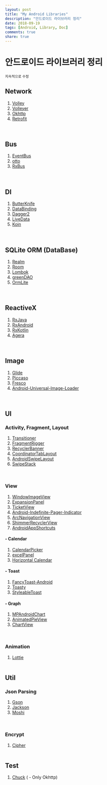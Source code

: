 ```yaml
---
layout: post
title: "My Android Libraries"
description: "안드로이드 라이브러리 정리"
date: 2018-09-19
tags: [Android, Library, Doc]
comments: true
share: true
---
```


# 안드로이드 라이브러리 정리
<small>지속적으로 수정</small>

## Network
1) [Volley](https://github.com/google/volley)  
2) [Volleyer](https://github.com/naver/volley-extensions/)  
3) [Okhttp](https://square.github.io/okhttp/)  
4) [Retrofit](https://square.github.io/retrofit/)  
<br><br>


## Bus
1) [EventBus](https://github.com/greenrobot/EventBus)  
2) [otto](http://square.github.io/otto/)  
3) [RxBus](https://github.com/Anadea/RxBus)  
<br><br>


## DI
1) [ButterKnife](https://github.com/JakeWharton/butterknife)  
2) [DataBinding](https://developer.android.com/topic/libraries/data-binding/?hl=ko)  
3) [Dagger2](https://github.com/google/dagger)  
4) [LiveData](https://developer.android.com/topic/libraries/architecture/livedata)  
5) [Koin](https://github.com/InsertKoinIO/koin)  
<br><br>


## SQLite ORM (DataBase)
1) [Realm](https://realm.io/)  
2) [Room](https://developer.android.com/topic/libraries/architecture/room)  
3) [Lombok](https://projectlombok.org/setup/android)  
4) [greenDAO](https://github.com/greenrobot/greenDAO)  
5) [OrmLite](http://ormlite.com/)  
<br><br>


## ReactiveX
1) [RxJava](https://github.com/ReactiveX/RxJava)  
2) [RxAndroid](https://github.com/ReactiveX/RxAndroid)  
3) [RxKotlin](https://github.com/ReactiveX/RxKotlin)  
4) [Agera](https://github.com/google/agera)  
<br><br>


## Image
1) [Glide](https://github.com/bumptech/glide)  
2) [Piccaso](http://square.github.io/picasso/)  
3) [Fresco](http://frescolib.org/index.html)  
4) [Android-Universal-Image-Loader](https://github.com/nostra13/Android-Universal-Image-Loader)  
<br><br>


## UI
### Activity, Fragment, Layout
1) [Transitioner](https://github.com/dev-labs-bg/transitioner)  
2) [FragmentRigger](https://github.com/JustKiddingBaby/FragmentRigger)  
3) [RecyclerBanner](https://github.com/renjianan/RecyclerBanner)  
4) [CoordinatorTabLayout](https://github.com/hugeterry/CoordinatorTabLayout)  
5) [AndroidSwipeLayout](https://github.com/daimajia/AndroidSwipeLayout)  
6) [SwipeStack](https://github.com/flschweiger/SwipeStack)  
<br>

### View
1) [WindowImageView](https://github.com/Bleoo/WindowImageView)  
2) [ExpansionPanel](https://github.com/florent37/ExpansionPanel)  
3) [TicketView](https://github.com/vipulasri/TicketView)  
4) [Android-Indefinite-Pager-Indicator](https://github.com/rbro112/Android-Indefinite-Pager-Indicator)  
5) [ArcNavigationView](https://github.com/rom4ek/ArcNavigationView)  
6) [ShimmerRecyclerView](https://github.com/sharish/ShimmerRecyclerView)  
7) [AndroidAppShortcuts](https://github.com/michelelacorte/AndroidAppShortcuts)  

#### - Calendar
1) [CalendarPicker](https://github.com/maxyou/CalendarPicker)   
2) [excelPanel](https://github.com/zhouchaoyuan/excelPanel)  
3) [Horizontal Calendar](https://github.com/Mulham-Raee/Horizontal-Calendar)

#### - Toast
1) [FancyToast-Android](https://github.com/Shashank02051997/FancyToast-Android)    
2) [Toasty](https://github.com/GrenderG/Toasty)  
3) [StyleableToast](https://github.com/Muddz/StyleableToast)  

#### - Graph
1) [MPAndroidChart](https://github.com/PhilJay/MPAndroidChart)  
2) [AnimatedPieView](https://github.com/razerdp/AnimatedPieView)  
3) [ChartView](https://github.com/romandanylyk/ChartView)  
<br>

### Animation
1) [Lottie](https://github.com/airbnb/lottie-android)
<br><br>

## Util
### Json Parsing
1) [Gson](https://github.com/google/gson)  
2) [Jackson](https://github.com/FasterXML/jackson)  
3) [Moshi](https://github.com/square/moshi)
<br>

### Encrypt
1) [Cipher](https://github.com/MEiDIK/Cipher.so)
<br><br>


## Test
1) [Chuck](https://github.com/jgilfelt/chuck) ( - Only Okhttp)






